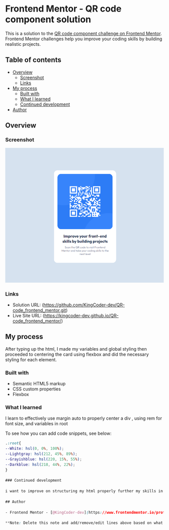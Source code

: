 # Frontend Mentor - QR code component solution

This is a solution to the [QR code component challenge on Frontend Mentor](https://www.frontendmentor.io/challenges/qr-code-component-iux_sIO_H). Frontend Mentor challenges help you improve your coding skills by building realistic projects.

## Table of contents

- [Overview](#overview)
  - [Screenshot](#screenshot)
  - [Links](#links)
- [My process](#my-process)
  - [Built with](#built-with)
  - [What I learned](#what-i-learned)
  - [Continued development](#continued-development)
- [Author](#author)

## Overview

### Screenshot

![](./screenshot/Screenshot.png)

### Links

- Solution URL: (https://github.com/KingCoder-dev/QR-code_frontend_mentor.git)
- Live Site URL: (https://kingcoder-dev.github.io/QR-code_frontend_mentor/)

## My process

After typing up the html, I made my variables and global styling then proceeded to centering the card using flexbox and did the necessary styling for each element.

### Built with

- Semantic HTML5 markup
- CSS custom properties
- Flexbox

### What I learned

I learn to effectively use margin auto to properly center a div , using rem for font size, and variables in root

To see how you can add code snippets, see below:

```css
.:root{
--White: hsl(0, 0%, 100%);
--Lightgray: hsl(212, 45%, 89%);
--Grayishblue: hsl(220, 15%, 55%);
--Darkblue: hsl(218, 44%, 22%);
}

### Continued development

i want to improve on structuring my html properly further my skills in css by improving on flexbox and sizing and media queries.

## Author

- Frontend Mentor - [@KingCoder-dev](https://www.frontendmentor.io/profile/KingCoder-dev)

**Note: Delete this note and add/remove/edit lines above based on what links you'd like to share.**

```
